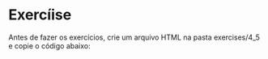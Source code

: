 # Exercíise
Antes de fazer os exercícios, crie um arquivo HTML na pasta exercises/4_5 e copie o código abaixo:

<!DOCTYPE html>
<html>
  <head>
    <meta charset="UTF-8" />
    <meta name="viewport" content="width=device-width" />
    <title>Exercício 4.5</title>
    <style>
      div {
        border-color: black;
        border-style: solid;
      }
      .title {
        text-align: center;
      }

      .main-content {
        background-color: yellow;
      }

      .main-content .center-content {
        background-color: red;
        width: 50%;
        margin-left: auto;
        margin-right: auto;
      }

      .main-content .center-content p {
        font-style: italic;
      }

      .main-content .left-content {
        background-color: green;
        width: 60%;
        margin-left: 0;
        margin-right: auto;
      }

      .main-content .left-content .small-image {
        display: block;
        margin-left: auto;
        margin-right: auto;
        border-radius: 100%;
      }

      .main-content .right-content {
        background-color: blue;
        width: 60%;
        margin-left: auto;
        margin-right: 0;
      }

      .main-content .description {
        text-align: center;
      }
    </style>
  </head>
  <body>
    <script>
      // COLOQUE SEU CÓDIGO AQUI
    </script>
  </body>
</html>

Parte I
1 - Adicione a tag h1 com o texto Exercício 4.5 - JavaScript DOM como filho da tag body;
2 - Adicione a tag div com a classe main-content como filho da tag body;
3 - Adicione a tag div com a classe center-content como filho da tag div criada no passo 2;
4 - Adi1cione a tag p como filho do div criado no passo 3 e coloque algum texto;
5 - Adicione a tag div com a classe left-content como filho da tag div criada no passo 2;
6 - Adicione a tag div com a classe right-content como filho da tag div criada no passo 2;
7 - Adicione uma imagem com src configurado para o valor https://picsum.photos/200 e classe small-image. Esse elemento deve ser filho do div criado no passo 5;
8 - Adicione uma lista não ordenada com os valores de 1 a 10 por extenso, ou seja, um, dois, três, … como valores da lista. Essa lista deve ser filha do div criado no passo 6;
9 - Adicione 3 tags h3, todas sendo filhas do div criado no passo 2.

Parte II
1 - Adicione a classe title na tag h1 criada;
2 - Adicione a classe description nas 3 tags h3 criadas;
3 - Remova o div criado no passo 5 (aquele que possui a classe left-content). Utilize a função .removeChild();
4 - Centralize o div criado no passo 6 (aquele que possui a classe right-content). Dica: para centralizar, basta configurar o margin-right: auto do div;
5 - Troque a cor de fundo do elemento pai da div criada no passo 3 (aquela que possui a classe center-content) para a cor verde;
6 - Remova os dois últimos elementos (nove e dez) da lista criada no passo 8.
